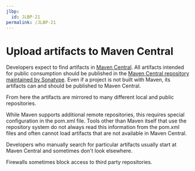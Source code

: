 ```yaml
---
jlbp:
  id: JLBP-21
permalink: /JLBP-21
---
```

# Upload artifacts to Maven Central

Developers expect to find artifacts in [Maven Central](https://repo1.maven.org/maven2/). All artifacts
intended for public consumption
should be published in the [Maven Central repository maintained by Sonatype](https://search.maven.org). Even if a project is not built with Maven,
its artifacts can and should be published to Maven Central.

From here the artifacts are mirrored to many different local and public repositories. 

While Maven supports additional remote repositories,
this requires special configuration
in the pom.xml file. Tools other than Maven itself that 
use the repository system do not always read this information from the 
pom.xml files and often cannot load artifacts that are not available in Maven Central.

Developers who manually search for particular artifacts usually start at
Maven Central and sometimes don't look elsewhere.

Firewalls sometimes block access to third party repositories. 




